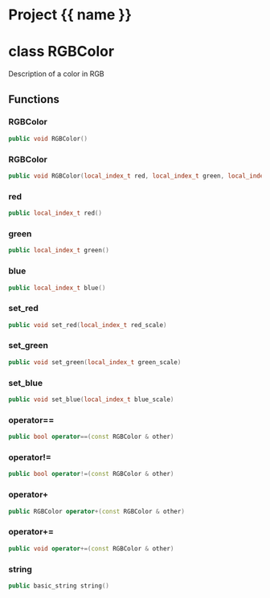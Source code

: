 <script setup>
import {useRoute} from 'vitepress'
const {path} = useRoute()
const tokens = path.split('/')
const words = tokens[2].split('-');
for (let i = 0; i < words.length; i++) {
    words[i] = words[i].charAt(0).toUpperCase() + words[i].slice(1);
    words[i] = words[i].replace('geode', 'Geode')
}
const name = words.join('-');
</script>
# Project {{ name }}

# class RGBColor


 Description of a color in RGB



## Functions

### RGBColor

```cpp
public void RGBColor()
```


### RGBColor

```cpp
public void RGBColor(local_index_t red, local_index_t green, local_index_t blue)
```


### red

```cpp
public local_index_t red()
```


### green

```cpp
public local_index_t green()
```


### blue

```cpp
public local_index_t blue()
```


### set_red

```cpp
public void set_red(local_index_t red_scale)
```


### set_green

```cpp
public void set_green(local_index_t green_scale)
```


### set_blue

```cpp
public void set_blue(local_index_t blue_scale)
```


### operator==

```cpp
public bool operator==(const RGBColor & other)
```


### operator!=

```cpp
public bool operator!=(const RGBColor & other)
```


### operator+

```cpp
public RGBColor operator+(const RGBColor & other)
```


### operator+=

```cpp
public void operator+=(const RGBColor & other)
```


### string

```cpp
public basic_string string()
```




